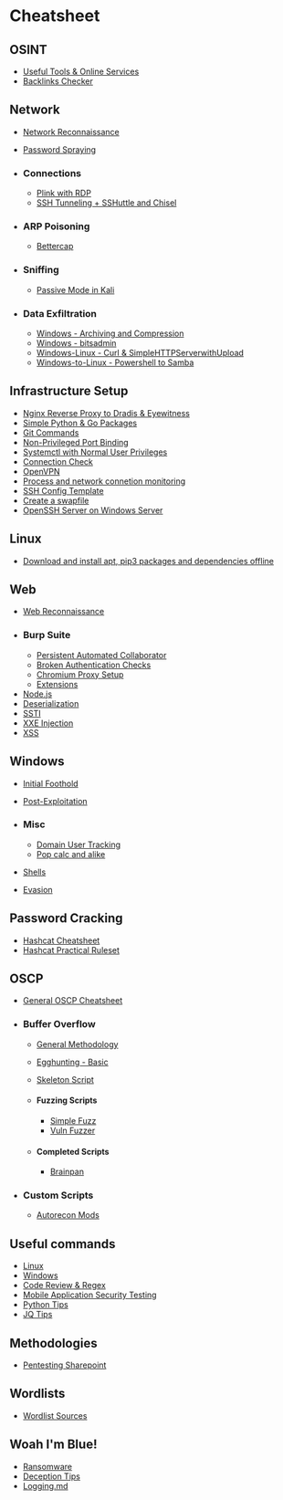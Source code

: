# Cheatsheet

## OSINT
* [Useful Tools & Online Services](OSINT/Useful_Tools_URLs.md)
* [Backlinks Checker](OSINT/Backlink_Check.md)

## Network
* [Network Reconnaissance](Network/Network_Reconnaissance.md)
* [Password Spraying](Network/Password_Spraying.md)

* ### Connections
    * [Plink with RDP](Network/Connections/Plink-RDP.md)
    * [SSH Tunneling + SSHuttle and Chisel](Network/Connections/SSH_Tunneling.md)

* ### ARP Poisoning
    * [Bettercap](Network/ARP_Poisoning/Bettercap.md)

* ### Sniffing
    * [Passive Mode in Kali](Network/Sniffing/PassiveMode-Kali.md)
* ### Data Exfiltration
    * [Windows - Archiving and Compression](Network/Data_Exfiltration/Windows-Archiving_and_Compression.md)
    * [Windows - bitsadmin](Network/Data_Exfiltration/Windows_bitsadmin.md)
    * [Windows-Linux - Curl & SimpleHTTPServerwithUpload](Network/Data_Exfiltration/Windows-Linux-Curl-SimpleHTTPServerwithUpload.md)
    * [Windows-to-Linux - Powershell to Samba](Network/Data_Exfiltration/Powershell-SAMBA.md)


## Infrastructure Setup
* [Nginx Reverse Proxy to Dradis & Eyewitness](Infrastructure_Setup/NginxReverseProxy_Dradis-Eyewitness.md)
* [Simple Python & Go Packages](Infrastructure_Setup/Simple_Python_Go_Packages.md)
* [Git Commands](Infrastructure_Setup/Git_Commands.md)
* [Non-Privileged Port Binding](Infrastructure_Setup/Non-Privileged_Port_Binding.md)
* [Systemctl with Normal User Privileges](Infrastructure_Setup/Systemctl_with_user_privileges.md)
* [Connection Check](Infrastructure_Setup/Connection_Check.md)
* [OpenVPN](Infrastructure_Setup/OpenVPN.md)
* [Process and network connetion monitoring](Infrastructure_Setup/Process_and_network_connection_monitoring.md)
* [SSH Config Template](Infrastructure_Setup/SSH_Config_Template.md)
* [Create a swapfile](Infrastructure_Setup/Create_Swapfile.md)
* [OpenSSH Server on Windows Server](Infrastructure_Setup/OpenSSH_Server_Windows.md)

## Linux
* [Download and install apt, pip3 packages and dependencies offline](Linux/Downloading_apt_pip3_packages_offline.md)

## Web
* [Web Reconnaissance](Web/Web_Reconnaissance.md)
* ### Burp Suite
    * [Persistent Automated Collaborator](Web/BurpSuite/Persistent_Automated_Collaborator.md)
    * [Broken Authentication Checks](Web/BurpSuite/Broken_Authentication_Checks.md)
    * [Chromium Proxy Setup](Web/BurpSuite/Chromium_Proxy_Setup.md)
    * [Extensions](Web/BurpSuite/Extensions.md)
* [Node.js](Web/Node.js.md)
* [Deserialization](Web/Deserialization.md)
* [SSTI](Web/SSTI.md)
* [XXE Injection](Web/XXE_Injection.md)
* [XSS](Web/XSS.md)


## Windows
* [Initial Foothold](Windows/Initial_Foothold.md)

* [Post-Exploitation](Windows/Post_Exploitation.md)

* ### Misc
    * [Domain User Tracking](Windows/Misc/DomainUser_Tracking.md)
    * [Pop calc and alike](Windows/Misc/Pop_calc_and_alike.md)
    
* [Shells](Windows/Shells.md)
* [Evasion](Windows/Evasion.md)

## Password Cracking
* [Hashcat Cheatsheet](Password_Cracking/Hashcat_general_cheatsheet.md)
* [Hashcat Practical Ruleset](Password_Cracking/Hashcat_Practical_Ruleset.md)
    
## OSCP
* [General OSCP Cheatsheet](OSCP/General_Cheatsheet.md)
* ### Buffer Overflow
    * [General Methodology](OSCP/Buffer_Overflow/General_methodology.md)
    * [Egghunting - Basic](OSCP/Buffer_Overflow/Egghunting-Basic.md)
    * [Skeleton Script](OSCP/Buffer_Overflow/Skeleton.md)

    * #### Fuzzing Scripts
        * [Simple Fuzz](OSCP/Buffer_Overflow/Fuzzing_Scripts/Simple_Fuzz.md)
        * [Vuln Fuzzer](OSCP/Buffer_Overflow/Fuzzing_Scripts/vuln_fuzzer.md)

    * #### Completed Scripts
        * [Brainpan](OSCP/Buffer_Overflow/Completed_Scripts/brainpan.md)

* ### Custom Scripts
    * [Autorecon Mods](OSCP/Custom_Scripts/Autorecon_modification.md)

## Useful commands
* [Linux](Useful_Commands/Linux.md)
* [Windows](Useful_Commands/Windows.md)
* [Code Review & Regex](Useful_Commands/Code_Review_Regex.md)
* [Mobile Application Security Testing](Useful_Commands/Mobile_App_Security_Testing.md)
* [Python Tips](Useful_Commands/Python_Tips.md)
* [JQ Tips](Useful_Commands/jq.md)

## Methodologies
* [Pentesting Sharepoint](Methodologies/Sharepoint.md)

## Wordlists
* [Wordlist Sources](Wordlist/Wordlist_Sources.md)

## Woah I'm Blue!
* [Ransomware](Woah_Im_Blue/Ransomware.md)
* [Deception Tips](Woah_Im_Blue/Deception.md)
* [Logging.md](Woah_Im_Blue/Logging.md)
